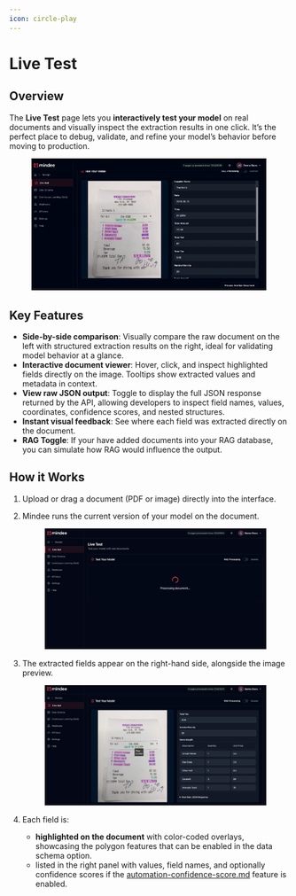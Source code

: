 ```yaml
---
icon: circle-play
---
```


# Live Test

## Overview

The **Live Test** page lets you **interactively test your model** on real documents and visually inspect the extraction results in one click. It’s the perfect place to debug, validate, and refine your model’s behavior before moving to production.

<figure><img src="../.gitbook/assets/live_test_demo.gif" alt=""><figcaption></figcaption></figure>

## Key Features

* **Side-by-side comparison**: Visually compare the raw document on the left with structured extraction results on the right, ideal for validating model behavior at a glance.
* **Interactive document viewer**: Hover, click, and inspect highlighted fields directly on the image. Tooltips show extracted values and metadata in context.
* **View raw JSON output**: Toggle to display the full JSON response returned by the API, allowing developers to inspect field names, values, coordinates, confidence scores, and nested structures.
* **Instant visual feedback**: See where each field was extracted directly on the document.
* **RAG Toggle**: If your have added documents into your RAG database, you can simulate how RAG would influence the output.

## How it Works

1. Upload or drag a document (PDF or image) directly into the interface.
2.  Mindee runs the current version of your model on the document.

    <figure><img src="../.gitbook/assets/live_test_processing.png" alt=""><figcaption></figcaption></figure>
3.  The extracted fields appear on the right-hand side, alongside the image preview.

    <figure><img src="../.gitbook/assets/live_test_done.png" alt=""><figcaption></figcaption></figure>
4. Each field is:
   * **highlighted on the document** with color-coded overlays, showcasing the polygon features that can be enabled in the data schema option.
   * listed in the right panel with values, field names, and optionally confidence scores if the [automation-confidence-score.md](automation-confidence-score.md "mention") feature is enabled.

